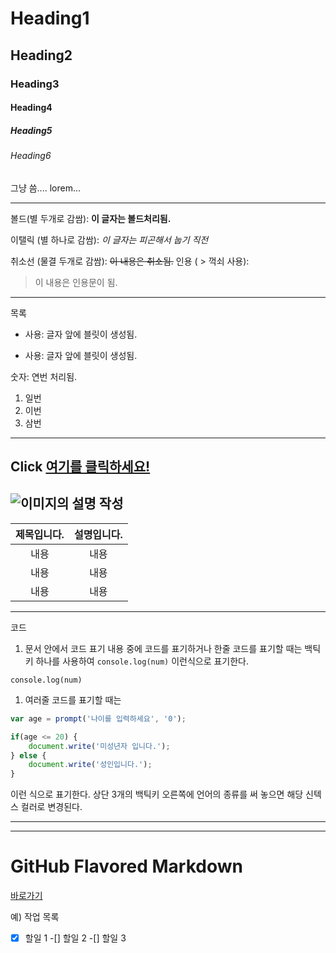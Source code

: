 <!-- 제목 -->
# Heading1
## Heading2
### Heading3
#### Heading4
##### Heading5
###### Heading6

<!-- 일반텍스트 -->
그냥 씀.... lorem...

<!-- 라인(언더바 3개) -->
___

<!-- 폰트 스타일-->
볼드(별 두개로 감쌈): **이 글자는 볼드처리됨.** 

이탤릭 (별 하나로 감쌈): *이 글자는 피곤해서 눕기 직전*

취소선 (물결 두개로 감쌈): ~~이 내용은 취소됨.~~
인용 ( > 꺽쇠 사용): 
> 이 내용은 인용문이 됨.
---
목록
* 사용: 글자 앞에 블릿이 생성됨.
- 사용: 글자 앞에 블릿이 생성됨.

숫자: 연번 처리됨.

1. 일번
2. 이번
3. 삼번 
---
<!-- 링크 -->
Click [여기를 클릭하세요!](http://7621design.github.io)
---
<!-- 이미지 추가 -->
![이미지의 설명 작성](https://via.placeholder.com/150/f00)
---
<!-- 테이블 -->
<!-- 수직선을 사용해서 테이블셀을 생성. 
셀 내부에서 정렬은 콜론(:)을 제목 바로 밑의 |--|--|에 추가. 
왼쪽 정렬: |:--|:--|
오른쪽 정렬: |--:|--:|
중앙 정렬: |:--:|:--:| -->
|제목입니다.|설명입니다.|
|:--:|:--:|
|내용|내용|
|내용|내용|
|내용|내용|
---
코드
<!-- 코드 -->
<!-- 백틱 키(키보드 탭 키 위의 키 ` ) 사용 -->
1. 문서 안에서 코드 표기
내용 중에 코드를 표기하거나 한줄 코드를 표기할 때는 백틱키 하나를 사용하여 `console.log(num)` 이런식으로 표기한다.

`console.log(num)`

1. 여러줄 코드를 표기할 때는
```javascript
var age = prompt('나이를 입력하세요', '0');

if(age <= 20) {
    document.write('미성년자 입니다.');
} else {
    document.write('성인입니다.');
}
```
이런 식으로 표기한다. 상단 3개의 백틱키 오른쪽에 언어의 종류를 써 놓으면 해당 신텍스 컬러로 변경된다.
___
---

# GitHub Flavored Markdown
[바로가기](http://guides.github.com/features/mastering-markdown)

예) 작업 목록
-[x] 할일 1
-[] 할일 2
-[] 할일 3

